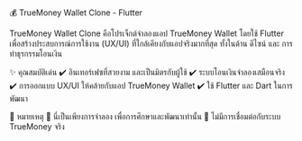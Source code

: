 💰 TrueMoney Wallet Clone - Flutter

TrueMoney Wallet Clone คือโปรเจ็กต์จำลองแอป TrueMoney Wallet โดยใช้ Flutter เพื่อสร้างประสบการณ์การใช้งาน (UX/UI) ที่ใกล้เคียงกับแอปจริงมากที่สุด ทั้งในด้าน ดีไซน์ และ การทำธุรกรรมโอนเงิน

✨ คุณสมบัติเด่น
✔️ อินเทอร์เฟซที่สวยงาม และเป็นมิตรกับผู้ใช้
✔️ ระบบโอนเงินจำลองเสมือนจริง
✔️ การออกแบบ UX/UI ให้คล้ายกับแอป TrueMoney Wallet
✔️ ใช้ Flutter และ Dart ในการพัฒนา

📌 หมายเหตุ
🔹 นี่เป็นเพียงการจำลอง เพื่อการศึกษาและพัฒนาเท่านั้น
🔹 ไม่มีการเชื่อมต่อกับระบบ TrueMoney จริง
